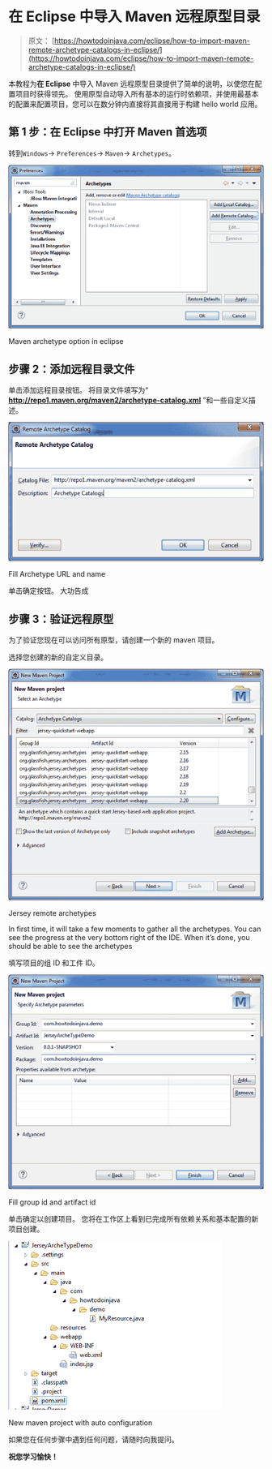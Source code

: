 # 在 Eclipse 中导入 Maven 远程原型目录

> 原文： [https://howtodoinjava.com/eclipse/how-to-import-maven-remote-archetype-catalogs-in-eclipse/](https://howtodoinjava.com/eclipse/how-to-import-maven-remote-archetype-catalogs-in-eclipse/)

本教程为**在 Eclipse** 中导入 Maven 远程原型目录提供了简单的说明，以使您在配置项目时获得领先。 使用原型自动导入所有基本的运行时依赖项，并使用最基本的配置来配置项目，您可以在数分钟内直接将其直接用于构建 hello world 应用。

## 第 1 步：在 Eclipse 中打开 Maven 首选项

转到`Windows`-> `Preferences`-> `Maven`-> `Archetypes`。

![Maven archetype option in eclipse](img/f6bb8f29d94607e9f3f62750d8db1bba.png)

Maven archetype option in eclipse



## 步骤 2：添加远程目录文件

单击添加远程目录按钮。 将目录文件填写为“ **http://repo1.maven.org/maven2/archetype-catalog.xml** ”和一些自定义描述。

![Fill Archetype URL and name](img/1ee642feec8b9dc289a6cc54598579da.png)

Fill Archetype URL and name



单击确定按钮。 大功告成

## 步骤 3：验证远程原型

为了验证您现在可以访问所有原型，请创建一个新的 maven 项目。

选择您创建的新的自定义目录。

![Jersey remote archetypesJersey remote archetypes](img/c8c860cd9e98cc00f265f92f72fb2bff.png)

Jersey remote archetypes



In first time, it will take a few moments to gather all the archetypes. You can see the progress at the very bottom right of the IDE. When it’s done, you should be able to see the archetypes

填写项目的组 ID 和工件 ID。

![Fill group id and artifact id](img/bec2a04490cf72638e5fb6da1c4e9e38.png)

Fill group id and artifact id



单击确定以创建项目。 您将在工作区上看到已完成所有依赖关系和基本配置的新项目创建。

![New maven project with auto configuration](img/165a75a528b3fdb5a0e73a711967ca08.png)

New maven project with auto configuration



如果您在任何步骤中遇到任何问题，请随时向我提问。

**祝您学习愉快！**